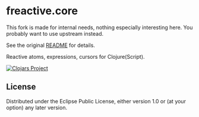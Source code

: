 # freactive.core

This fork is made for internal needs, nothing especially interesting here.
You probably want to use upstream instead.

See the original [README](https://github.com/aaronc/freactive.core) for details.

Reactive atoms, expressions, cursors for Clojure(Script).

[![Clojars Project](http://clojars.org/condense/freactive.core/latest-version.svg)](http://clojars.org/condense/freactive.core)

## License

Distributed under the Eclipse Public License, either version 1.0 or (at your option) any later version.